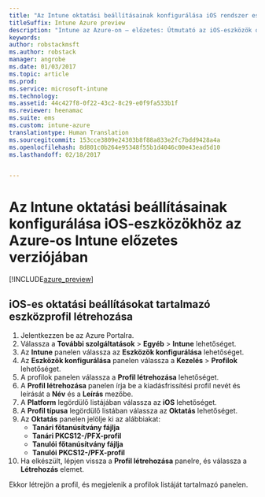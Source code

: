 ```yaml
---
title: "Az Intune oktatási beállításainak konfigurálása iOS rendszer esetén"
titleSuffix: Intune Azure preview
description: "Intune az Azure-on – előzetes: Útmutató az iOS-eszközök oktatási beállításainak kezeléséhez használható beállításokról."
keywords: 
author: robstackmsft
ms.author: robstack
manager: angrobe
ms.date: 01/03/2017
ms.topic: article
ms.prod: 
ms.service: microsoft-intune
ms.technology: 
ms.assetid: 44c427f8-0f22-43c2-8c29-e0f9fa533b1f
ms.reviewer: heenamac
ms.suite: ems
ms.custom: intune-azure
translationtype: Human Translation
ms.sourcegitcommit: 153cce3809e24303b8f88a833e2fc7bdd9428a4a
ms.openlocfilehash: 8d801c0b264e95348f55b1d4046c00e43ead5d10
ms.lasthandoff: 02/18/2017


---
```


# <a name="how-to-configure-intune-education-settings-for-ios-devices-in-intune-azure-preview"></a>Az Intune oktatási beállításainak konfigurálása iOS-eszközökhöz az Azure-os Intune előzetes verziójában

[!INCLUDE[azure_preview](../includes/azure_preview.md)]


## <a name="create-a-device-profile-containing-ios-education-settings"></a>iOS-es oktatási beállításokat tartalmazó eszközprofil létrehozása

1. Jelentkezzen be az Azure Portalra.
2. Válassza a **További szolgáltatások** > **Egyéb** > **Intune** lehetőséget.
3. Az **Intune** panelen válassza az **Eszközök konfigurálása** lehetőséget.
2. Az **Eszközök konfigurálása** panelen válassza a **Kezelés** > **Profilok** lehetőséget.
3. A profilok panelen válassza a **Profil létrehozása** lehetőséget.
4. A **Profil létrehozása** panelen írja be a kiadásfrissítési profil nevét és leírását a **Név** és a **Leírás** mezőbe.
5. A **Platform** legördülő listájában válassza az **iOS** lehetőséget.
6. A **Profil típusa** legördülő listában válassza az **Oktatás** lehetőséget.
7. Az **Oktatás** panelen jelölje ki az alábbiakat:
    - **Tanári főtanúsítvány fájlja**
    - **Tanári PKCS12-/PFX-profil**
    - **Tanulói főtanúsítvány fájlja**
    - **Tanulói PKCS12-/PFX-profil**
8. Ha elkészült, lépjen vissza a **Profil létrehozása** panelre, és válassza a **Létrehozás** elemet.

Ekkor létrejön a profil, és megjelenik a profilok listáját tartalmazó panelen.

